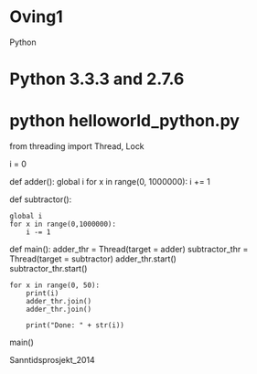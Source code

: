 Oving1
======

Python

# Python 3.3.3 and 2.7.6
# python helloworld_python.py

from threading import Thread, Lock

i = 0



def adder():
    global i
    for x in range(0, 1000000):
        i += 1

        
def subtractor():
	
    global i
    for x in range(0,1000000):
        i -= 1


def main():
    adder_thr = Thread(target = adder)
    subtractor_thr = Thread(target = subtractor)
    adder_thr.start()    
    subtractor_thr.start()
	    
    for x in range(0, 50):
        print(i)
        adder_thr.join()
        adder_thr.join()
	    
        print("Done: " + str(i))


main()


Sanntidsprosjekt_2014
